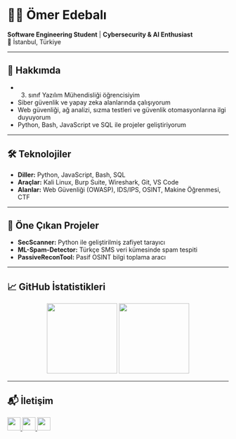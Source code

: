 # 👨‍💻 Ömer Edebalı

**Software Engineering Student** | **Cybersecurity & AI Enthusiast**  
📍 İstanbul, Türkiye

---

## 🔐 Hakkımda

- 3. sınıf Yazılım Mühendisliği öğrencisiyim  
- Siber güvenlik ve yapay zeka alanlarında çalışıyorum  
- Web güvenliği, ağ analizi, sızma testleri ve güvenlik otomasyonlarına ilgi duyuyorum  
- Python, Bash, JavaScript ve SQL ile projeler geliştiriyorum  

---

## 🛠️ Teknolojiler

- **Diller:** Python, JavaScript, Bash, SQL  
- **Araçlar:** Kali Linux, Burp Suite, Wireshark, Git, VS Code  
- **Alanlar:** Web Güvenliği (OWASP), IDS/IPS, OSINT, Makine Öğrenmesi, CTF  

---

## 📌 Öne Çıkan Projeler

- **SecScanner:** Python ile geliştirilmiş zafiyet tarayıcı  
- **ML-Spam-Detector:** Türkçe SMS veri kümesinde spam tespiti  
- **PassiveReconTool:** Pasif OSINT bilgi toplama aracı  

---

## 📈 GitHub İstatistikleri

<p align="center">
  <img src="https://github-readme-stats.vercel.app/api?username=omeredebal&show_icons=true&theme=tokyonight&hide_title=true" height="160px" />
  <img src="https://github-readme-stats.vercel.app/api/top-langs/?username=omeredebal&layout=compact&theme=tokyonight" height="160px" />
</p>

---

## 📬 İletişim

<p align="left">
  <a href="https://www.linkedin.com/in/omeredebal/">
    <img src="https://img.shields.io/badge/LinkedIn-0A66C2?style=for-the-badge&logo=linkedin&logoColor=white" height="30"/>
  </a>
  <a href="https://medium.com/@omeredebal">
    <img src="https://img.shields.io/badge/Medium-12100E?style=for-the-badge&logo=medium&logoColor=white" height="30"/>
  </a>
  <a href="mailto:omeredebal@hotmail.com">
    <img src="https://img.shields.io/badge/E--mail-D14836?style=for-the-badge&logo=gmail&logoColor=white" height="30"/>
  </a>
</p>


